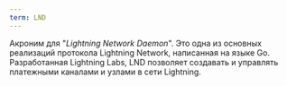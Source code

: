 ```yaml
---
term: LND
---
```


Акроним для "*Lightning Network Daemon*". Это одна из основных реализаций протокола Lightning Network, написанная на языке Go. Разработанная Lightning Labs, LND позволяет создавать и управлять платежными каналами и узлами в сети Lightning.
